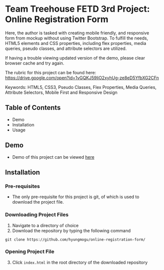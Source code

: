 # Team Treehouse FETD 3rd Project: Online Registration Form

Here, the author is tasked with creating mobile friendly, and responsive form from mockup without using Twitter Bootstrap. To fulfill the needs, HTML5 elements and CSS properties, including flex properties, media queries, pseudo classes, and attribute selectors are utilized.

If having a trouble viewing updated version of the demo, please clear browser cache and try again.

The rubric for this project can be found here: https://drive.google.com/open?id=1vGQKJ59liO2xyhUg-ze8eD5YfbXG2CFn

Keywords: HTML5, CSS3, Pseudo Classes, Flex Properties, Media Queries, Attribute Selectors, Mobile First and Responsive Design

## Table of Contents
- Demo
- Installation
- Usage


## Demo
- Demo of this project can be viewed [here](https://hyungmogu.github.com/online-registration-form)

## Installation
### Pre-requisites
- The only pre-requisite for this project is git, of which is used to download the project file.

### Downloading Project Files
1. Navigate to a directory of choice
2. Download the repository by typing the following command
```
git clone https://github.com/hyungmogu/online-registration-form/
```

### Opening Project File
3. Click `index.html` in the root directory of the downloaded repository
